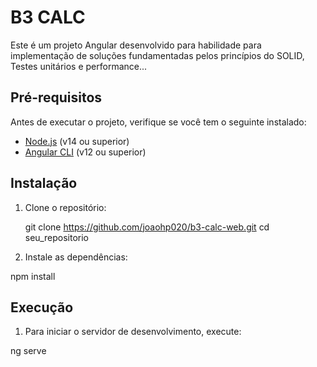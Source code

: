 # B3 CALC

Este é um projeto Angular desenvolvido para habilidade para implementação de soluções fundamentadas pelos princípios do SOLID, Testes unitários e performance...

## Pré-requisitos

Antes de executar o projeto, verifique se você tem o seguinte instalado:

- [Node.js](https://nodejs.org/) (v14 ou superior)
- [Angular CLI](https://angular.io/cli) (v12 ou superior)

## Instalação

1. Clone o repositório:
   
   git clone https://github.com/joaohp020/b3-calc-web.git
   cd seu_repositorio

3. Instale as dependências:

  npm install

## Execução

1. Para iniciar o servidor de desenvolvimento, execute:
  
  ng serve
